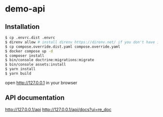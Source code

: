 # demo-api

## Installation
```bash
$ cp .envrc.dist .envrc
$ direnv allow # install direnv https://direnv.net/ if you don't have it
$ cp compose.override.dist.yaml compose.override.yaml
$ docker compose up -d
$ composer install
$ bin/console doctrine:migrations:migrate
$ bin/console assets:install
$ yarn install
$ yarn build
```

open http://127.0.0.1 in your browser

## API documentation
http://127.0.0.1/api
http://127.0.0.1/api/docs?ui=re_doc
